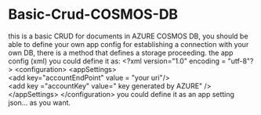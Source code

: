 # Basic-Crud-COSMOS-DB
this is a basic CRUD for documents in AZURE COSMOS DB, you should be able to define your own app config for establishing a connection with your own DB, there is a method that defines a storage proceeding. the app config (xml) you could define it as: 
&lt;?xml version="1.0" encoding = "utf-8"?> &lt;configuration>     &lt;appSettings>   
&lt;add key="accountEndPoint" value = "your uri"/>      
&lt;add key ="accountKey" value=" key generated by AZURE" />   
&lt;/appSettings>  &lt;/configuration> 
you could define it as an app setting json... as you want.
